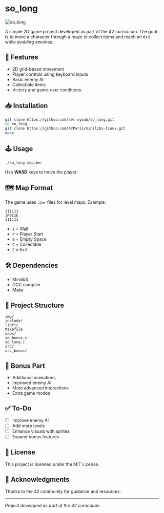 # so_long

![so_long](https://img.shields.io/badge/42-so_long-blue)

A simple 2D game project developed as part of the 42 curriculum. The goal is to move a character through a maze to collect items and reach an exit while avoiding enemies.

## 📌 Features
- 2D grid-based movement
- Player controls using keyboard inputs
- Basic enemy AI
- Collectible items
- Victory and game-over conditions

## 📥 Installation
```sh
git clone https://github.com/ael-ayoub/so_long.git
cd so_long
git clone https://github.com/42Paris/minilibx-linux.git
make
```

## 🕹️ Usage
```sh
./so_long map.ber
```
Use **WASD** keys to move the player.

## 🗺️ Map Format
The game uses `.ber` files for level maps. Example:
```
111111
1P0C1E
111111
```
- `1` = Wall
- `P` = Player Start
- `0` = Empty Space
- `C` = Collectible
- `E` = Exit

## 🛠️ Dependencies
- MinilibX
- GCC compiler
- Make

## 📂 Project Structure
```
img/
include/
libft/
Makefile
maps/
so_bonus.c
so_long.c
src/
src_bonus/
```

## 🎉 Bonus Part
- Additional animations
- Improved enemy AI
- More advanced interactions
- Extra game modes

## ✅ To-Do
- [ ] Improve enemy AI
- [ ] Add more levels
- [ ] Enhance visuals with sprites
- [ ] Expand bonus features

## 📜 License
This project is licensed under the MIT License.

## 🙌 Acknowledgments
Thanks to the 42 community for guidance and resources.

---
*Project developed as part of the 42 curriculum.*
